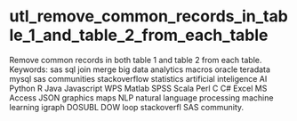 # utl_remove_common_records_in_table_1_and_table_2_from_each_table
Remove common records in both table 1 and table 2 from each table. Keywords: sas sql join merge big data analytics macros oracle teradata mysql sas communities stackoverflow statistics artificial inteligence AI Python R Java Javascript WPS Matlab SPSS Scala Perl C C# Excel MS Access JSON graphics maps NLP natural language processing machine learning igraph DOSUBL DOW loop stackoverfl SAS community.
